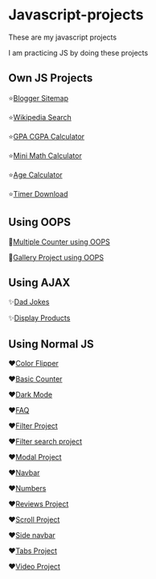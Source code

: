 # Javascript-projects

These are my javascript projects

I am practicing JS by doing these projects

## Own JS Projects

⭐[Blogger Sitemap](https://blogger-sitemap.netlify.app/)

⭐[Wikipedia Search](https://wikipedia-search-engine-project.netlify.app/)

⭐[GPA CGPA Calculator](https://gpa-cgpa-calculator-project.netlify.app/)

⭐[Mini Math Calculator](https://mini-math-calculator.netlify.app/)

⭐[Age Calculator](https://age-calculator-project.netlify.app/)

⭐[Timer Download](https://js-timer-download-project.netlify.app/)

## Using OOPS

📌[Multiple Counter using OOPS](https://js-counter-object-project.netlify.app/)

📌[Gallery Project using OOPS](https://js-gallery-object-project.netlify.app/)

## Using AJAX

✨[Dad Jokes](https://js-dad-jokes-project.netlify.app/)

✨[Display Products](https://js-products.netlify.app/)

## Using Normal JS

❤[Color Flipper](https://js-color-flipper-project.netlify.app/)

❤[Basic Counter](https://js-basic-counter-project.netlify.app/)

❤[Dark Mode](https://js-dark-mode-project.netlify.app/)

❤[FAQ](https://js-faq-project.netlify.app/)

❤[Filter Project](https://filter-project.netlify.app/)

❤[Filter search project](https://filter-search-project.netlify.app/)

❤[Modal Project](https://js-modal-project.netlify.app/)

❤[Navbar](https://js-navbar-project.netlify.app/)

❤[Numbers](https://js-numbers-project.netlify.app/)

❤[Reviews Project](https://js-reviews-project.netlify.app/)

❤[Scroll Project](https://js-scroll-project.netlify.app/)

❤[Side navbar](https://js-side-navbar.netlify.app/)

❤[Tabs Project](https://js-tabs-project.netlify.app/)

❤[Video Project](https://js-video-project.netlify.app/)

